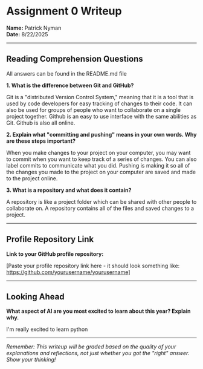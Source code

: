 # Assignment 0 Writeup

**Name:** Patrick Nyman  
**Date:** 8/22/2025

---

## Reading Comprehension Questions
All answers can be found in the README.md file

**1. What is the difference between Git and GitHub?**

Git is a "distributed Version Control System," meaning that it is a tool that is used by code developers for easy tracking of changes to their code. It can also be used for groups of people who want to collaborate on a single project together. Github is an easy to use interface with the same abilities as Git. Github is also all online.

**2. Explain what "committing and pushing" means in your own words. Why are these steps important?**

When you make changes to your project on your computer, you may want to commit when you want to keep track of a series of changes. You can also label commits to communicate what you did. Pushing is making it so all of the changes you made to the project on your computer are saved and made to the project online.

**3. What is a repository and what does it contain?**

A repository is like a project folder which can be shared with other people to collaborate on. A repository contains all of the files and saved changes to a project.

---

## Profile Repository Link

**Link to your GitHub profile repository:** 

[Paste your profile repository link here - it should look something like: https://github.com/yourusername/yourusername]

---

## Looking Ahead

**What aspect of AI are you most excited to learn about this year? Explain why.**

I'm really excited to learn python

---

*Remember: This writeup will be graded based on the quality of your explanations and reflections, not just whether you got the "right" answer. Show your thinking!*
